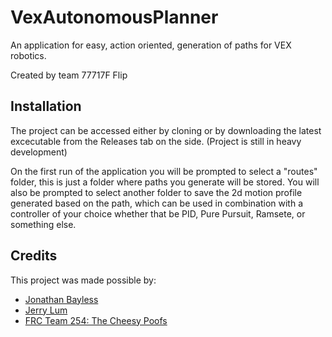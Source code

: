 # VexAutonomousPlanner

An application for easy, action oriented, generation of paths for VEX robotics.

Created by team 77717F Flip

## Installation
The project can be accessed either by cloning or by downloading the latest excecutable from the Releases tab on the side. (Project is still in heavy development)

On the first run of the application you will be prompted to select a "routes" folder, this is just a folder where paths you generate will be stored. You will also be prompted to select another folder to save the 2d motion profile generated based on the path, which can be used in combination with a controller of your choice whether that be PID, Pure Pursuit, Ramsete, or something else.

## Credits
This project was made possible by:

- [Jonathan Bayless](https://github.com/baylessj/robotsquiggles)
- [Jerry Lum](https://github.com/Jerrylum/path.jerryio)
- [FRC Team 254: The Cheesy Poofs](https://www.youtube.com/watch?v=8319J1BEHwM)
